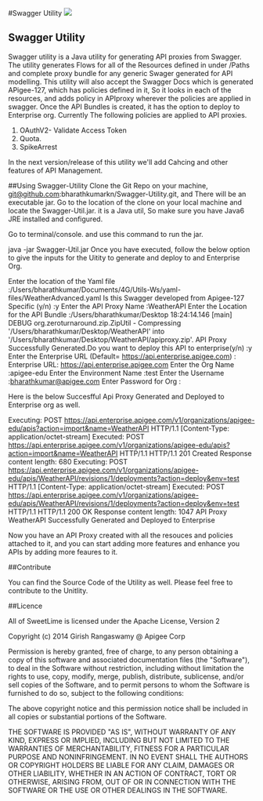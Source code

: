 #Swagger Utility
![](https://cdn1.iconfinder.com/data/icons/Limon_iContainer/128/Lime.png)
## Swagger Utility
Swagger utility is a Java utility for generating API proxies from Swagger. The utility generates Flows for all of the Resources defined in under /Paths and complete proxy bundle for any generic Swager generated for API modelling. 
This utility will also accept the Swagger Docs which is generated APigee-127, which has policies defined in it, So it looks in each of the resources, and adds policy in APIproxy wherever the policies are applied in swagger.
Once the API Bundles is created, it has the option to deploy to Enterprise  org.
Currently The following policies are applied to API proxies.
1. OAuthV2- Validate Access Token
2. Quota.
3. SpikeArrest

In the next version/release of this utility we'll add Cahcing and other features of API Management.

##Using Swagger-Utility
Clone the Git Repo on your machine, git@github.com:bharathkumarkn/Swagger-Utility.git, and There will be an executable jar.
Go to the location of the clone on your local machine and locate the Swagger-Util.jar.
it is a Java util, So make sure you have Java6 JRE installed and configured.

Go to terminal/console. and use this command to run the jar.

java -jar Swagger-Util.jar
Once you have executed, follow the below option to give the inputs for the Uitity to generate and deploy to and Enterprise Org.

Enter the location of the Yaml file :/Users/bharathkumar/Documents/4G/Utils-Ws/yaml-files/WeatherAdvanced.yaml
Is this Swagger developed from Apigee-127 Specific (y/n) :y
Enter the API Proxy Name :WeatherAPI
Enter the Location for the API Bundle :/Users/bharathkumar/Desktop
18:24:14.146 [main] DEBUG org.zeroturnaround.zip.ZipUtil - Compressing '/Users/bharathkumar/Desktop/WeatherAPI' into '/Users/bharathkumar/Desktop/WeatherAPI/apiproxy.zip'.
API Proxy Successfully Generated.Do you want to deploy this API to enterprise(y/n) :y
Enter the Enterprise URL (Default= https://api.enterprise.apigee.com) :
Enterprise URL: https://api.enterprise.apigee.com
Enter the Org Name :apigee-edu
Enter the Environment Name :test
Enter the Username :bharathkumar@apigee.com
Enter Password for Org :

Here is the below Succesfful Api Proxy Generated and Deployed to Enterprise org as well.

Executing: POST https://api.enterprise.apigee.com/v1/organizations/apigee-edu/apis?action=import&name=WeatherAPI HTTP/1.1
[Content-Type: application/octet-stream]
Executed: POST https://api.enterprise.apigee.com/v1/organizations/apigee-edu/apis?action=import&name=WeatherAPI HTTP/1.1
HTTP/1.1 201 Created
Response content length: 680
Executing: POST https://api.enterprise.apigee.com/v1/organizations/apigee-edu/apis/WeatherAPI/revisions/1/deployments?action=deploy&env=test HTTP/1.1
[Content-Type: application/octet-stream]
Executed: POST https://api.enterprise.apigee.com/v1/organizations/apigee-edu/apis/WeatherAPI/revisions/1/deployments?action=deploy&env=test HTTP/1.1
HTTP/1.1 200 OK
Response content length: 1047
API Proxy WeatherAPI Successfully Generated and Deployed to Enterprise


Now you have an API Proxy created with all the resouces and policies attached to it, and you can start adding more features and enhance you APIs by adding more feaures to it.

##Contribute

You can find the Source Code of the Utility as well. Please feel free to contribute to the Unitlity.


##Licence

All of SweetLime is licensed under the Apache License, Version 2

Copyright (c) 2014 Girish Rangaswamy @ Apigee Corp 

Permission is hereby granted, free of charge, to any person obtaining a copy of this software and associated documentation files (the "Software"), to deal in the Software without restriction, including without limitation the rights to use, copy, modify, merge, publish, distribute, sublicense, and/or sell copies of the Software, and to permit persons to whom the Software is furnished to do so, subject to the following conditions:

The above copyright notice and this permission notice shall be included in all copies or substantial portions of the Software.

THE SOFTWARE IS PROVIDED "AS IS", WITHOUT WARRANTY OF ANY KIND, EXPRESS OR IMPLIED, INCLUDING BUT NOT LIMITED TO THE WARRANTIES OF MERCHANTABILITY, FITNESS FOR A PARTICULAR PURPOSE AND NONINFRINGEMENT. IN NO EVENT SHALL THE AUTHORS OR COPYRIGHT HOLDERS BE LIABLE FOR ANY CLAIM, DAMAGES OR OTHER LIABILITY, WHETHER IN AN ACTION OF CONTRACT, TORT OR OTHERWISE, ARISING FROM, OUT OF OR IN CONNECTION WITH THE SOFTWARE OR THE USE OR OTHER DEALINGS IN THE SOFTWARE.


  [1]: https://github.com/bharathkumarkn/Swagger-Utility
